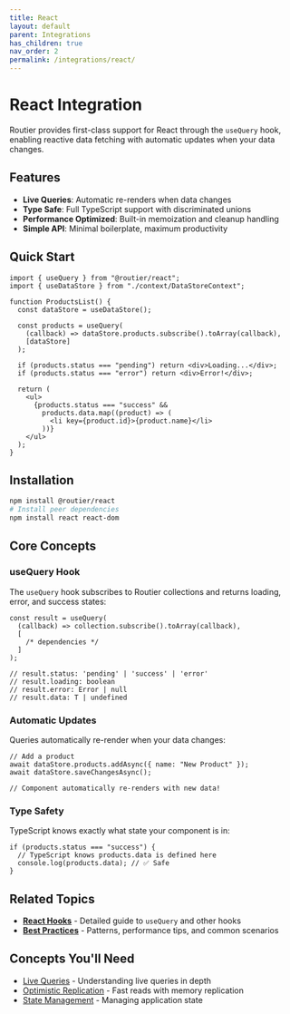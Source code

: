 ```yaml
---
title: React
layout: default
parent: Integrations
has_children: true
nav_order: 2
permalink: /integrations/react/
---
```


# React Integration

Routier provides first-class support for React through the `useQuery` hook, enabling reactive data fetching with automatic updates when your data changes.

## Features

- **Live Queries**: Automatic re-renders when data changes
- **Type Safe**: Full TypeScript support with discriminated unions
- **Performance Optimized**: Built-in memoization and cleanup handling
- **Simple API**: Minimal boilerplate, maximum productivity

## Quick Start

```tsx
import { useQuery } from "@routier/react";
import { useDataStore } from "./context/DataStoreContext";

function ProductsList() {
  const dataStore = useDataStore();

  const products = useQuery(
    (callback) => dataStore.products.subscribe().toArray(callback),
    [dataStore]
  );

  if (products.status === "pending") return <div>Loading...</div>;
  if (products.status === "error") return <div>Error!</div>;

  return (
    <ul>
      {products.status === "success" &&
        products.data.map((product) => (
          <li key={product.id}>{product.name}</li>
        ))}
    </ul>
  );
}
```

## Installation

```bash
npm install @routier/react
# Install peer dependencies
npm install react react-dom
```

## Core Concepts

### useQuery Hook

The `useQuery` hook subscribes to Routier collections and returns loading, error, and success states:

```tsx
const result = useQuery(
  (callback) => collection.subscribe().toArray(callback),
  [
    /* dependencies */
  ]
);

// result.status: 'pending' | 'success' | 'error'
// result.loading: boolean
// result.error: Error | null
// result.data: T | undefined
```

### Automatic Updates

Queries automatically re-render when your data changes:

```tsx
// Add a product
await dataStore.products.addAsync({ name: "New Product" });
await dataStore.saveChangesAsync();

// Component automatically re-renders with new data!
```

### Type Safety

TypeScript knows exactly what state your component is in:

```tsx
if (products.status === "success") {
  // TypeScript knows products.data is defined here
  console.log(products.data); // ✅ Safe
}
```

## Related Topics

- **[React Hooks](./hooks/)** - Detailed guide to `useQuery` and other hooks
- **[Best Practices](./best-practices/)** - Patterns, performance tips, and common scenarios

## Concepts You'll Need

- [Live Queries](/guides/live-queries/) - Understanding live queries in depth
- [Optimistic Replication](/guides/optimistic-replication/) - Fast reads with memory replication
- [State Management](/guides/state-management/) - Managing application state
